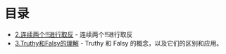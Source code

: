 # 目录

- [2.连续两个!!进行取反](2.连续两个!!进行取反.ts) - 连续两个!!进行取反
- [3.Truthy和Falsy的理解](3.Truthy和Falsy的理解.ts) - Truthy 和 Falsy 的概念，以及它们的区别和应用。